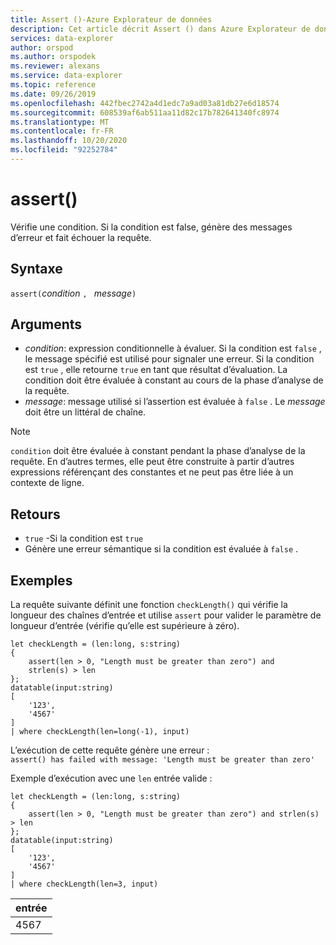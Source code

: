 ```yaml
---
title: Assert ()-Azure Explorateur de données
description: Cet article décrit Assert () dans Azure Explorateur de données.
services: data-explorer
author: orspod
ms.author: orspodek
ms.reviewer: alexans
ms.service: data-explorer
ms.topic: reference
ms.date: 09/26/2019
ms.openlocfilehash: 442fbec2742a4d1edc7a9ad03a81db27e6d18574
ms.sourcegitcommit: 608539af6ab511aa11d82c17b782641340fc8974
ms.translationtype: MT
ms.contentlocale: fr-FR
ms.lasthandoff: 10/20/2020
ms.locfileid: "92252784"
---
```

# <a name="assert"></a>assert()

Vérifie une condition. Si la condition est false, génère des messages d’erreur et fait échouer la requête.

## <a name="syntax"></a>Syntaxe

`assert(`*condition* `, ` *message*`)`

## <a name="arguments"></a>Arguments

* *condition*: expression conditionnelle à évaluer. Si la condition est `false` , le message spécifié est utilisé pour signaler une erreur. Si la condition est `true` , elle retourne `true` en tant que résultat d’évaluation. La condition doit être évaluée à constant au cours de la phase d’analyse de la requête.
* *message*: message utilisé si l’assertion est évaluée à `false` . Le *message* doit être un littéral de chaîne.

> [!NOTE]
> `condition` doit être évaluée à constant pendant la phase d’analyse de la requête. En d’autres termes, elle peut être construite à partir d’autres expressions référençant des constantes et ne peut pas être liée à un contexte de ligne.

## <a name="returns"></a>Retours

* `true` -Si la condition est `true`
* Génère une erreur sémantique si la condition est évaluée à `false` .

## <a name="examples"></a>Exemples

La requête suivante définit une fonction `checkLength()` qui vérifie la longueur des chaînes d’entrée et utilise `assert` pour valider le paramètre de longueur d’entrée (vérifie qu’elle est supérieure à zéro).

<!-- csl: https://help.kusto.windows.net:443/Samples -->
```kusto
let checkLength = (len:long, s:string)
{
    assert(len > 0, "Length must be greater than zero") and 
    strlen(s) > len
};
datatable(input:string)
[
    '123',
    '4567'
]
| where checkLength(len=long(-1), input)
```

L’exécution de cette requête génère une erreur :  
`assert() has failed with message: 'Length must be greater than zero'`


Exemple d’exécution avec une `len` entrée valide :

<!-- csl: https://help.kusto.windows.net:443/Samples -->
```kusto
let checkLength = (len:long, s:string)
{
    assert(len > 0, "Length must be greater than zero") and strlen(s) > len
};
datatable(input:string)
[
    '123',
    '4567'
]
| where checkLength(len=3, input)
```

|entrée|
|---|
|4567|
